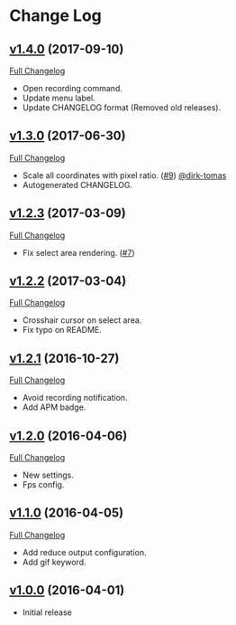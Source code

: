# Change Log

## [v1.4.0](https://github.com/lexcast/screen-recorder/tree/v1.4.0) (2017-09-10)
[Full Changelog](https://github.com/lexcast/screen-recorder/compare/v1.3.0...v1.4.0)

- Open recording command.
- Update menu label.
- Update CHANGELOG format (Removed old releases).

## [v1.3.0](https://github.com/lexcast/screen-recorder/tree/v1.3.0) (2017-06-30)
[Full Changelog](https://github.com/lexcast/screen-recorder/compare/v1.2.3...v1.3.0)

- Scale all coordinates with pixel ratio. ([#9](https://github.com/lexcast/screen-recorder/pull/9)) [@dirk-tomas](https://github.com/dirk-thomas)
- Autogenerated CHANGELOG.

## [v1.2.3](https://github.com/lexcast/screen-recorder/tree/v1.2.3) (2017-03-09)
[Full Changelog](https://github.com/lexcast/screen-recorder/compare/v1.2.2...v1.2.3)

- Fix select area rendering. ([#7](https://github.com/lexcast/screen-recorder/issues/7))

## [v1.2.2](https://github.com/lexcast/screen-recorder/tree/v1.2.2) (2017-03-04)
[Full Changelog](https://github.com/lexcast/screen-recorder/compare/v1.2.1...v1.2.2)

- Crosshair cursor on select area.
- Fix typo on README.

## [v1.2.1](https://github.com/lexcast/screen-recorder/tree/v1.2.1) (2016-10-27)
[Full Changelog](https://github.com/lexcast/screen-recorder/compare/v1.2.0...v1.2.1)

- Avoid recording notification.
- Add APM badge.

## [v1.2.0](https://github.com/lexcast/screen-recorder/tree/v1.2.0) (2016-04-06)
[Full Changelog](https://github.com/lexcast/screen-recorder/compare/v1.1.0...v1.2.0)

- New settings.
- Fps config.

## [v1.1.0](https://github.com/lexcast/screen-recorder/tree/v1.1.0) (2016-04-05)
[Full Changelog](https://github.com/lexcast/screen-recorder/compare/v1.0.0...v1.1.0)

- Add reduce output configuration.
- Add gif keyword.

## [v1.0.0](https://github.com/lexcast/screen-recorder/tree/v1.0.0) (2016-04-01)

- Initial release
